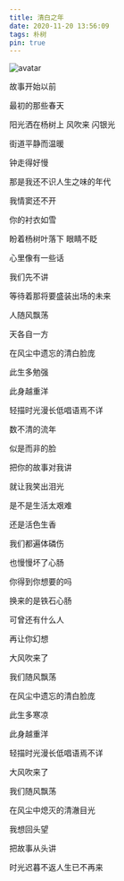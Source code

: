```yaml
---
title: 清白之年
date: 2020-11-20 13:56:09
tags: 朴树
pin: true
---
```


![avatar](https://pic4.zhimg.com/80/v2-2a32c7c804f98aa63448700687b86840_720w.jpg?source=1940ef5c)

故事开始以前

最初的那些春天

阳光洒在杨树上 风吹来 闪银光

街道平静而温暖

钟走得好慢

那是我还不识人生之味的年代

我情窦还不开

你的衬衣如雪

盼着杨树叶落下 眼睛不眨

心里像有一些话

我们先不讲

等待着那将要盛装出场的未来

人随风飘荡

天各自一方

在风尘中遗忘的清白脸庞

此生多勉强

此身越重洋

轻描时光漫长低唱语焉不详

数不清的流年

似是而非的脸

把你的故事对我讲

就让我笑出泪光

是不是生活太艰难

还是活色生香

我们都遍体磷伤

也慢慢坏了心肠

你得到你想要的吗

换来的是铁石心肠

可曾还有什么人

再让你幻想

大风吹来了

我们随风飘荡

在风尘中遗忘的清白脸庞

此生多寒凉

此身越重洋

轻描时光漫长低唱语焉不详

大风吹来了

我们随风飘荡

在风尘中熄灭的清澈目光

我想回头望

把故事从头讲

时光迟暮不返人生已不再来